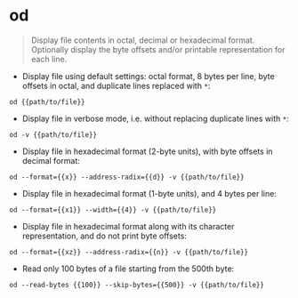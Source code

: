# od

> Display file contents in octal, decimal or hexadecimal format.
> Optionally display the byte offsets and/or printable representation for each line.

- Display file using default settings: octal format, 8 bytes per line, byte offsets in octal, and duplicate lines replaced with `*`:

`od {{path/to/file}}`

- Display file in verbose mode, i.e. without replacing duplicate lines with `*`:

`od -v {{path/to/file}}`

- Display file in hexadecimal format (2-byte units), with byte offsets in decimal format:

`od --format={{x}} --address-radix={{d}} -v {{path/to/file}}`

- Display file in hexadecimal format (1-byte units), and 4 bytes per line:

`od --format={{x1}} --width={{4}} -v {{path/to/file}}`

- Display file in hexadecimal format along with its character representation, and do not print byte offsets:

`od --format={{xz}} --address-radix={{n}} -v {{path/to/file}}`

- Read only 100 bytes of a file starting from the 500th byte:

`od --read-bytes {{100}} --skip-bytes={{500}} -v {{path/to/file}}`
